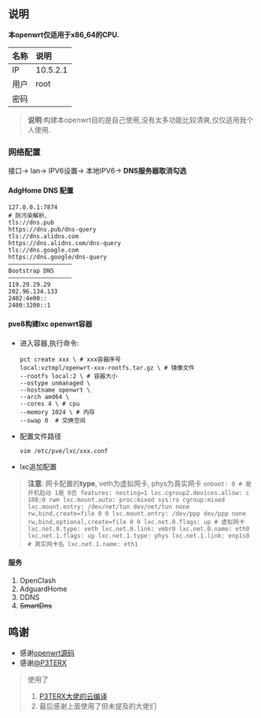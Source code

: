 ## 说明

**本openwrt仅适用于x86_64的CPU.**

  |名称 |说明 |
  |:----|:----|
  |IP| 10.5.2.1|
  |用户| root|
  |密码||

> **说明**:构建本openwrt目的是自己使用,没有太多功能比较清爽,仅仅适用我个人使用.

### 网络配置
接口-> lan-> IPV6设置-> 本地IPV6-> **DNS服务器取消勾选**

#### AdgHome DNS 配置
```
127.0.0.1:7874
# 防污染解析、
tls://dns.pub
https://dns.pub/dns-query
tls://dns.alidns.com
https://dns.alidns.com/dns-query
tls://dns.google.com
https://dns.google/dns-query
——————————————————
Bootstrap DNS
——————————————————
119.29.29.29
202.96.134.133
2402:4e00::
2400:3200::1
```

#### pve8构建lxc openwrt容器
- 进入容器,执行命令:
    ```
    pct create xxx \ # xxx容器序号
    local:vztmpl/openwrt-xxx-rootfs.tar.gz \ # 镜像文件
    --rootfs local:2 \ # 容器大小
    --ostype unmanaged \
    --hostname openwrt \
    --arch amd64 \
    --cores 4 \ # cpu
    --memory 1024 \ # 内存
    --swap 0  # 交换空间
    ```

- 配置文件路径
    ``` shell
    vim /etc/pve/lxc/xxx.conf
    ```
- lxc追加配置
>   **注意**: 网卡配置的**type**, veth为虚拟网卡, phys为真实网卡
    ```
    onboot: 0 # 是开机启动 1是 0否
    features: nesting=1
    lxc.cgroup2.devices.allow: c 108:0 rwm
    lxc.mount.auto: proc:mixed sys:ro cgroup:mixed
    lxc.mount.entry: /dev/net/tun dev/net/tun none rw,bind,create=file 0 0
    lxc.mount.entry: /dev/ppp dev/ppp none rw,bind,optional,create=file 0 0
    lxc.net.0.flags: up # 虚拟网卡
    lxc.net.0.type: veth
    lxc.net.0.link: vmbr0
    lxc.net.0.name: eth0
    lxc.net.1.flags: up
    lxc.net.1.type: phys
    lxc.net.1.link: enp1s0 # 真实网卡名
    lxc.net.1.name: eth1
    ```

#### 服务
  1. OpenClash
  2. AdguardHome
  3. DDNS
  4. ~~SmartDns~~

## 鸣谢

- 感谢[openwrt源码](https://github.com/openwrt/openwrt)
- 感谢[@P3TERX](https://github.com/P3TERX)

> 使用了
>   1. [P3TERX大佬的云编译](https://github.com/P3TERX/Actions-OpenWrt)
>   2. 最后感谢上面使用了但未提及的大佬们

